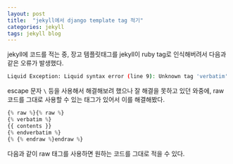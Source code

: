 ```yaml
---
layout: post 
title:  "jekyll에서 django template tag 적기"
categories: jekyll
tags: jekyll blog
---
```


jekyll에 코드를 적는 중, 장고 템플릿태그를 jekyll이 ruby tag로 인식해버려서 다음과 같은 오류가 발생했다.

```bash
Liquid Exception: Liquid syntax error (line 9): Unknown tag 'verbatim'
```

escape 문자 `\` 등을 사용해서 해결해보려 했으나 잘 해결을 못하고 있던 와중에, raw 코드를 그대로 사용할 수 있는 태그가 있어서 이를 해결해봤다.  

```python
{% raw %}{% raw %}
{% verbatim %}
{{ contents }}
{% endverbatim %}
{% {% endraw %}endraw %}
```

다음과 같이 raw 태그를 사용하면 원하는 코드를 그대로 적을 수 있다.
